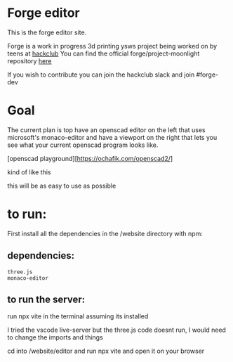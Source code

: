 # Forge editor

This is the forge editor site. 

Forge is a work in progress 3d printing ysws project being worked on by teens at [hackclub](https://hackclub.com)
You can find the official forge/project-moonlight repository [here](https://github.com/EmperorNumerius/Project-Moonlight)

If you wish to contribute you can join the hackclub slack and join #forge-dev

# Goal
The current plan is top have an openscad editor on the left that uses microsoft's monaco-editor and have a viewport on the right that lets
you see what your current openscad program looks like.

[openscad playground][https://ochafik.com/openscad2/]

kind of like this 

this will be as easy to use as possible

# to run:
First install all the dependencies in the /website directory with npm:
## dependencies:
    three.js
    monaco-editor
## to run the server:

run npx vite in the terminal assuming its installed

I tried the vscode live-server but the three.js code doesnt run, I would need to change the imports and things

cd into /website/editor and run npx vite and open it on your browser